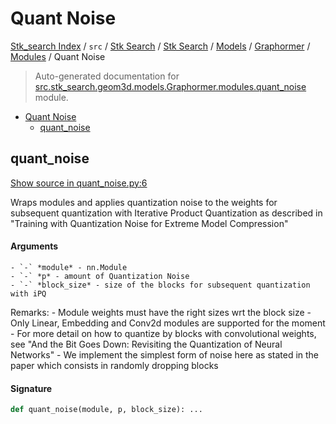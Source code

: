 # Quant Noise

[Stk_search Index](../../../../../../README.md#stk_search-index) / `src` / [Stk Search](../../../../index.md#stk-search) / [Stk Search](../../../../index.md#stk-search) / [Models](../../index.md#models) / [Graphormer](../index.md#graphormer) / [Modules](./index.md#modules) / Quant Noise

> Auto-generated documentation for [src.stk_search.geom3d.models.Graphormer.modules.quant_noise](https://github.com/mohammedazzouzi15/STK_search/blob/main/src/stk_search/geom3d/models/Graphormer/modules/quant_noise.py) module.

- [Quant Noise](#quant-noise)
  - [quant_noise](#quant_noise)

## quant_noise

[Show source in quant_noise.py:6](https://github.com/mohammedazzouzi15/STK_search/blob/main/src/stk_search/geom3d/models/Graphormer/modules/quant_noise.py#L6)

Wraps modules and applies quantization noise to the weights for
subsequent quantization with Iterative Product Quantization as
described in "Training with Quantization Noise for Extreme Model Compression"

#### Arguments

    - `-` *module* - nn.Module
    - `-` *p* - amount of Quantization Noise
    - `-` *block_size* - size of the blocks for subsequent quantization with iPQ
Remarks:
    - Module weights must have the right sizes wrt the block size
    - Only Linear, Embedding and Conv2d modules are supported for the moment
    - For more detail on how to quantize by blocks with convolutional weights,
      see "And the Bit Goes Down: Revisiting the Quantization of Neural Networks"
    - We implement the simplest form of noise here as stated in the paper
      which consists in randomly dropping blocks

#### Signature

```python
def quant_noise(module, p, block_size): ...
```